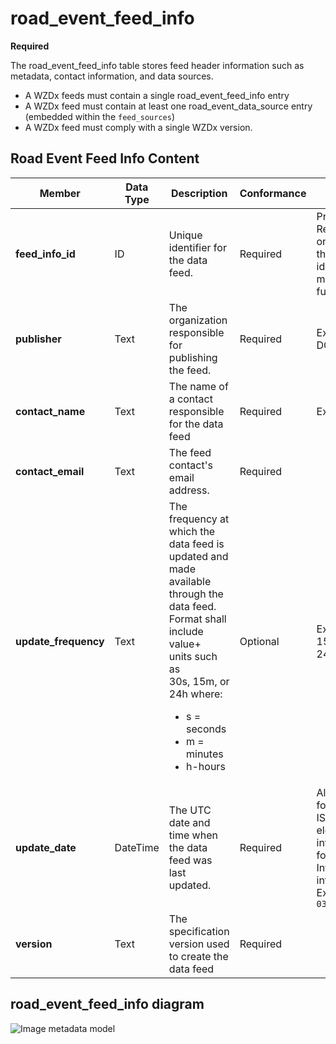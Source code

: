 # road_event_feed_info
**Required**

The road_event_feed_info table stores feed header information such as metadata, contact information, and data sources.

- A WZDx feeds must contain a single road_event_feed_info entry
- A WZDx feed must contain at least one road_event_data_source entry (embedded within the `feed_sources`)
- A WZDx feed must comply with a single WZDx version.

## Road Event Feed Info Content
Member | Data Type | Description | Conformance | Notes
---------- | --------- | ---------------- | ----------- | -----
**feed_info_id** |	ID |	Unique identifier for the data feed. |Required | Primary Key Recommendations on the format of this unique identifier will be made in the future. | 
**publisher** | Text | The organization responsible for publishing the feed. | Required | Example: State DOT
**contact_name** | Text | The name of a contact responsible for the data feed | Required | Example: Jo Help
**contact_email** | Text  | The feed contact's email address. | Required | 
**update_frequency** | Text | The frequency at which the data feed is updated and made available through the<br>data feed. Format shall include value+<br>units such as<br>30s, 15m, or 24h where:<ul><li>s = seconds</li><li>m = minutes</li><li>h-hours</li></ul> | Optional | Example 30s<br>15m<br>24h
**update_date** |	DateTime | The UTC date and time when the data feed was last updated. |	Required | All date/time formats shall use ISO 8601 Data elements and interchange formats – Information interchange. Example: `2016-11-03T19:37:00Z`
**version** | Text | The specification version used to create the data feed | Required |

## road_event_feed_info diagram
![Image metadata model](https://github.com/usdot-jpo-ode/jpo-wzdx/blob/v3-metadata-update/images/feed_source_event_relationship.jpg)